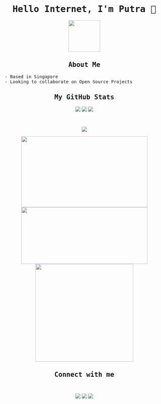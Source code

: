 <h1 align="center"><samp>Hello Internet, I'm Putra 👋</samp></h1>

<p align="center">
<img src="https://www.adobe.com/content/dam/cc/us/en/creativecloud/design/discover/pixel-art/desktop/pixelart_P4a_438x450.gif" width="100px" height="100px">
</p>

<h2 align="center"><samp>About Me</samp></h2>
<samp>
- Based in Singapore <br>
- Looking to collaborate on Open Source Projects <br>
</samp>

<h2 align="center"><samp>My GitHub Stats</samp></h2>

<p align="center">
<a href="https://aliffputra.github.io/"><img src="https://img.shields.io/website?down_color=darkred&down_message=down&style=for-the-badge&up_color=darkgreen&up_message=up&url=https%3A%2F%2Faliffputra.github.io%2F"></a> <img src="https://img.shields.io/github/watchers/AliffPutra/AliffPutra?color=darkgreen&style=for-the-badge"> <img src="https://shields-io-visitor-counter.herokuapp.com/badge?page=AliffPutra&label=Visitor_Count&color=darkgreen&style=for-the-badge"></p>
<br>
<p align="center">
<img src="https://activity-graph.herokuapp.com/graph?username=AliffPutra&theme=dracula&custom_title=Putra's%20Contribution%20Graph&bg_color=DDDDDD00&color=FFFFFF&line=DD2727&point=00000000&area=true&area_color=7D7D7D&hide_border=true"></img></p>
<p align="center">
<img width="400px" img height="225px" src="https://github-readme-stats.vercel.app/api?username=AliffPutra&count_private=true&hide_border=true&hide=stars,contribs&theme=dracula&bg_color=00000000&icon_color=DD2727&title_color=FFFFFF&color=878787&show_icons=true"></img><img width="400px" img height="180px" src="http://github-readme-streak-stats.herokuapp.com?user=AliffPutra&theme=dark&hide_border=true&date_format=j%20M%5B%20Y%5D&fire=DD2727&ring=DD2727&currStreakLabel=FFFFFF&background=DDDDDD00"></img><img width="310px" src="https://github-readme-stats.vercel.app/api/top-langs/?username=AliffPutra&count_private=true&hide_border=true&theme=dracula&layout=compact&bg_color=00000000&title_color=FFFFFF&langs_count=8"></img></p>


<h2 align="center"><samp>Connect with me</samp></h2>
<br>
<p align="center">
<a href="https://www.linkedin.com/in/aliffputra/"><img src="https://img.shields.io/badge/LinkedIn-0077B5?style=for-the-badge&logo=linkedin&logoColor=white"></a>
<a href="https://open.spotify.com/user/8hevpfzwv2y596em6qygwqkn4?si=7d05a149ed434cb6"><img src="https://img.shields.io/badge/Spotify-1ED760?&style=for-the-badge&logo=spotify&logoColor=white"></a>
<a href="https://steamcommunity.com/profiles/76561198811695925/"><img src="https://img.shields.io/badge/Steam-000000?style=for-the-badge&logo=steam&logoColor=white"></a></p>

